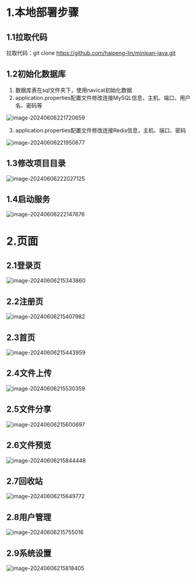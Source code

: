 # 1.本地部署步骤

## 1.1拉取代码

拉取代码：git clone https://github.com/haipeng-lin/minipan-java.git

## 1.2初始化数据库

1. 数据库表在sql文件夹下，使用navicat初始化数据
2. application.properties配置文件修改连接MySQL信息，主机、端口、用户名、密码等

![image-20240606221720659](https://gitee.com/linhaipengg/md_-picture/raw/master/image-20240606221720659.png)

3. application.properties配置文件修改连接Redis信息，主机、端口、密码

![image-20240606221950677](https://gitee.com/linhaipengg/md_-picture/raw/master/image-20240606221950677.png)

## 1.3修改项目目录

![image-20240606222027125](https://gitee.com/linhaipengg/md_-picture/raw/master/image-20240606222027125.png)

## 1.4启动服务

![image-20240606222147676](https://gitee.com/linhaipengg/md_-picture/raw/master/image-20240606222147676.png)

# 2.页面

## 2.1登录页

![image-20240606215343860](https://gitee.com/linhaipengg/md_-picture/raw/master/image-20240606215343860.png)

## 2.2注册页

![image-20240606215407982](https://gitee.com/linhaipengg/md_-picture/raw/master/image-20240606215407982.png)

## 2.3首页

![image-20240606215443959](https://gitee.com/linhaipengg/md_-picture/raw/master/image-20240606215443959.png)

## 2.4文件上传

![image-20240606215530359](https://gitee.com/linhaipengg/md_-picture/raw/master/image-20240606215530359.png)

## 2.5文件分享

![image-20240606215600697](https://gitee.com/linhaipengg/md_-picture/raw/master/image-20240606215600697.png)

## 2.6文件预览

![image-20240606215844448](https://gitee.com/linhaipengg/md_-picture/raw/master/image-20240606215844448.png)

## 2.7回收站

![image-20240606215649772](https://gitee.com/linhaipengg/md_-picture/raw/master/image-20240606215649772.png)

## 2.8用户管理

![image-20240606215755016](https://gitee.com/linhaipengg/md_-picture/raw/master/image-20240606215755016.png)

## 2.9系统设置

![image-20240606215818405](https://gitee.com/linhaipengg/md_-picture/raw/master/image-20240606215818405.png)
